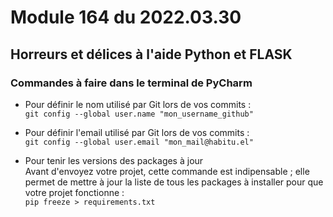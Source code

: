 # Module 164 du 2022.03.30

## Horreurs et délices à l'aide Python et FLASK

### Commandes à faire dans le terminal de PyCharm

* Pour définir le nom utilisé par Git lors de vos commits :  
   `git config --global user.name "mon_username_github"`

* Pour définir l'email utilisé par Git lors de vos commits :  
   `git config --global user.email "mon_mail@habitu.el"`

* Pour tenir les versions des packages à jour  
  Avant d'envoyez votre projet, cette commande est indipensable ; elle permet de mettre à jour la liste de tous les packages à installer pour que votre projet fonctionne :  
  `pip freeze > requirements.txt`
